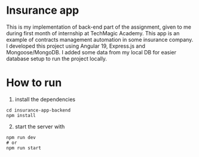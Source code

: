 # Insurance app

This is my implementation of back-end part of the assignment, given to me during
first month of internship at TechMagic Academy. This app is an 
example of contracts management automation in some insurance company.
I developed this project using Angular 19, Express.js and Mongoose/MongoDB.
I added some data from my local DB for easier database setup to run the project locally.

# How to run

1. install the dependencies

```
cd insurance-app-backend
npm install
```

2. start the server with

```
npm run dev
# or
npm run start
```

